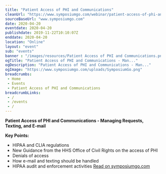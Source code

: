```yaml
--- 
title: "Patient Access of PHI and Communications"
cleanUrl: "https://www.symposiumgo.com/webinar/patient-access-of-phi-and-communications---managing-requests-texting-and-e-mail"
sourceBaseUrl: "www.symposiumgo.com"
date: 2020-04-20
eventdate: 2020-04-20
publishdate: 2019-11-22T10:10:07Z
enddate: 2020-04-20
location: "Online"
layout: "event"
sub: "events"
banner : "/images/resources/Patient Access of PHI and Communications.png"
ogTitle: "Patient Access of PHI and Communications - Man..."
ogDescription: "Patient Access of PHI and Communications - Man..."
ogImage: "https://www.symposiumgo.com/uploads/SymposiumGo.png"
breadcrumbs:
 - Home
 - Events
 - Patient Access of PHI and Communications
breadcrumbLinks:
 - / 
 - /events
 - / 
---
```

**Patient Access of PHI and Communications - Managing Requests, Texting, and E-mail**

**Key Points:**

*   HIPAA and CLIA regulations
*   New Guidance from the HHS Office of Civil Rights on the access of PHI
*   Denials of access
*   How e-mail and texting should be handled
*   HIPAA audit and enforcement activities [Read on symposiumgo.com](https://www.symposiumgo.com/webinar/patient-access-of-phi-and-communications---managing-requests-texting-and-e-mail)
